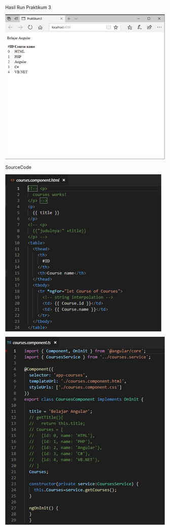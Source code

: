 Hasil Run Praktikum 3

![](media/6258eefeba99517ff75278af1c38d40c.png)

SourceCode

![](media/cf963c399ef445206002cb0b42658583.png)

![](media/e44cc0e15764b5263e1577968b8f4453.png)
